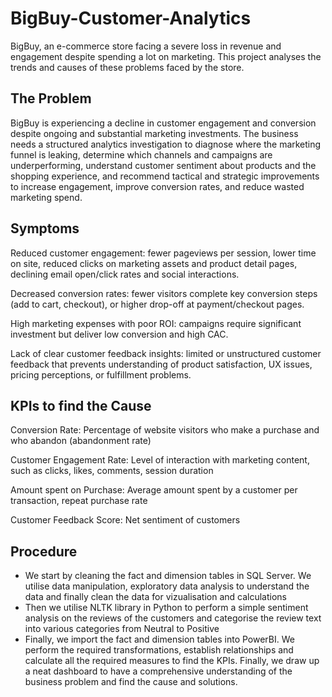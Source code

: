 # BigBuy-Customer-Analytics
BigBuy, an e-commerce store facing a severe loss in revenue and engagement despite spending a lot on marketing. This project analyses the trends and causes of these problems faced  by the store.

## The Problem
BigBuy is experiencing a decline in customer engagement and conversion despite ongoing and substantial
marketing investments. The business needs a structured analytics investigation to diagnose where the
marketing funnel is leaking, determine which channels and campaigns are underperforming, understand
customer sentiment about products and the shopping experience, and recommend tactical and strategic
improvements to increase engagement, improve conversion rates, and reduce wasted marketing spend.

## Symptoms
Reduced customer engagement: fewer pageviews per session, lower time on site, reduced clicks on
marketing assets and product detail pages, declining email open/click rates and social interactions.

Decreased conversion rates: fewer visitors complete key conversion steps (add to cart, checkout), or
higher drop-off at payment/checkout pages.

High marketing expenses with poor ROI: campaigns require significant investment but deliver low
conversion and high CAC.

Lack of clear customer feedback insights: limited or unstructured customer feedback that prevents
understanding of product satisfaction, UX issues, pricing perceptions, or fulfillment problems.

## KPIs to find the Cause
Conversion Rate: Percentage of website visitors who make a
purchase and who abandon (abandonment rate)

Customer Engagement Rate: Level of interaction with marketing
content, such as clicks, likes, comments, session duration

Amount spent on Purchase: Average amount spent by a customer
per transaction, repeat purchase rate

Customer Feedback Score: Net sentiment of customers

## Procedure
- We start by cleaning the fact and dimension tables in SQL Server. We utilise data manipulation, exploratory data analysis to understand the data and finally clean the data for vizualisation and calculations
- Then we utilise NLTK library in Python to perform a simple sentiment analysis on the reviews of the customers and categorise the review text into various categories from Neutral to Positive
- Finally, we import the fact and dimension tables into PowerBI. We perform the required transformations, establish relationships and calculate all the required measures to find the KPIs. Finally, we draw up a neat dashboard to have
  a comprehensive understanding of the business problem and find the cause and solutions.

